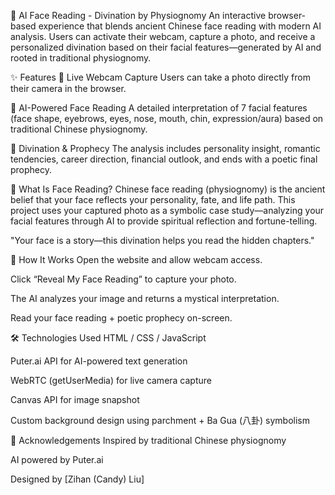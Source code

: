🧿 AI Face Reading - Divination by Physiognomy
An interactive browser-based experience that blends ancient Chinese face reading with modern AI analysis. Users can activate their webcam, capture a photo, and receive a personalized divination based on their facial features—generated by AI and rooted in traditional physiognomy.

✨ Features
📸 Live Webcam Capture
Users can take a photo directly from their camera in the browser.

🧠 AI-Powered Face Reading
A detailed interpretation of 7 facial features (face shape, eyebrows, eyes, nose, mouth, chin, expression/aura) based on traditional Chinese physiognomy.

🔮 Divination & Prophecy
The analysis includes personality insight, romantic tendencies, career direction, financial outlook, and ends with a poetic final prophecy.

🧭 What Is Face Reading?
Chinese face reading (physiognomy) is the ancient belief that your face reflects your personality, fate, and life path. This project uses your captured photo as a symbolic case study—analyzing your facial features through AI to provide spiritual reflection and fortune-telling.

"Your face is a story—this divination helps you read the hidden chapters."

🚀 How It Works
Open the website and allow webcam access.

Click “Reveal My Face Reading” to capture your photo.

The AI analyzes your image and returns a mystical interpretation.

Read your face reading + poetic prophecy on-screen.

🛠️ Technologies Used
HTML / CSS / JavaScript

Puter.ai API for AI-powered text generation

WebRTC (getUserMedia) for live camera capture

Canvas API for image snapshot

Custom background design using parchment + Ba Gua (八卦) symbolism

🙏 Acknowledgements
Inspired by traditional Chinese physiognomy

AI powered by Puter.ai

Designed by [Zihan (Candy) Liu]